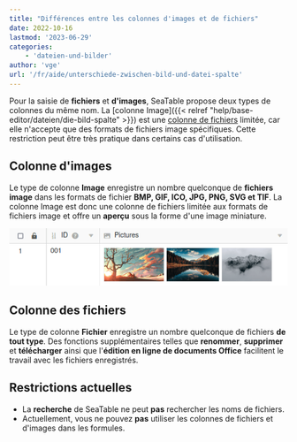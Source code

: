 ```yaml
---
title: "Différences entre les colonnes d'images et de fichiers"
date: 2022-10-16
lastmod: '2023-06-29'
categories:
    - 'dateien-und-bilder'
author: 'vge'
url: '/fr/aide/unterschiede-zwischen-bild-und-datei-spalte'
---
```


Pour la saisie de **fichiers** et **d'images**, SeaTable propose deux types de colonnes du même nom. La [colonne Image]({{< relref "help/base-editor/dateien/die-bild-spalte" >}}) est une [colonne de fichiers](https://seatable.io/fr/docs/datei-und-bildanhaenge/die-datei-spalte/) limitée, car elle n'accepte que des formats de fichiers image spécifiques. Cette restriction peut être très pratique dans certains cas d'utilisation.

## Colonne d'images

Le type de colonne **Image** enregistre un nombre quelconque de **fichiers image** dans les formats de fichier **BMP, GIF, ICO, JPG, PNG, SVG et TIF**. La colonne Image est donc une colonne de fichiers limitée aux formats de fichiers image et offre un **aperçu** sous la forme d'une image miniature.

![Aperçu des images dans la colonne d'images de SeaTable](images/picture-preview-seatable.png)

## Colonne des fichiers

Le type de colonne **Fichier** enregistre un nombre quelconque de fichiers **de tout type**. Des fonctions supplémentaires telles que **renommer**, **supprimer** et **télécharger** ainsi que l'**édition en ligne de documents Office** facilitent le travail avec les fichiers enregistrés.

## Restrictions actuelles

- La **recherche** de SeaTable ne peut **pas** rechercher les noms de fichiers.
- Actuellement, vous ne pouvez **pas** utiliser les colonnes de fichiers et d'images dans les formules.
